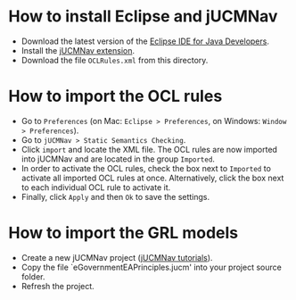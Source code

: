 # How to install Eclipse and jUCMNav
* Download the latest version of the <a href="https://www.eclipse.org/downloads/">Eclipse IDE for Java Developers</a>.
* Install the <a href="http://jucmnav.softwareengineering.ca/ucm/bin/view/ProjetSEG/DownloadingAndInstallation">jUCMNav extension</a>.
* Download the file `OCLRules.xml` from this directory.

# How to import the OCL rules
* Go to `Preferences` (on Mac: `Eclipse > Preferences`, on Windows: `Window > Preferences`). 
* Go to `jUCMNav > Static Semantics Checking`. 
* Click `import` and locate the XML file. The OCL rules are now imported into jUCMNav and are located in the group `Imported`. 
* In order to activate the OCL rules, check the box next to `Imported` to activate all imported OCL rules at once. Alternatively, click the box next to each individual OCL rule to activate it. 
* Finally, click `Apply` and then `Ok` to save the settings.

# How to import the GRL models

* Create a new jUCMNav project (<a href="http://jucmnav.softwareengineering.ca/ucm/bin/view/ProjetSEG/JUCMNavTutorials">jUCMNav tutorials</a>).
* Copy the file `eGovernmentEAPrinciples.jucm' into your project source folder.
* Refresh the project.
